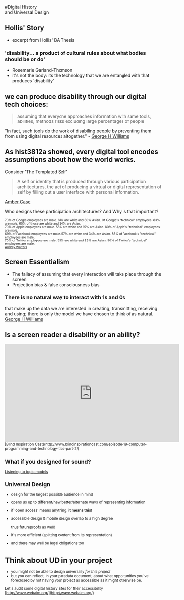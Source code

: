 #Digital History<br>and Universal Design


## Hollis' Story
+ excerpt from Hollis' BA Thesis


### 'disability... a product of cultural rules about what bodies should be or do'
- Rosemarie Garland-Thomson
- it's not the body: its the technology that we are entangled with that produces 'disability'


## we can produce disability through our digital tech choices:
> assuming that everyone approaches information with same tools, abilities, methods risks excluding large percentages of people


"In fact, such tools do the work of disabiling people by preventing them from using digital resources altogether." - [George H Williams](http://dhdebates.gc.cuny.edu/debates/text/44)


## As hist3812a showed, every digital tool encodes assumptions about how the world works.


Consider 'The Templated Self'
> A self or identity that is produced through various participation architectures, the act of producing a virtual or digital representation of self by filling out a user interface with personal information.

[Amber Case](http://cyborganthropology.com/Templated_Self)


Who designs these participation architectures? And Why is that important?


<small><small>
70% of Google employees are male. 61% are white and 30% Asian. Of Google's "technical" employees. 83% are male. 60% of those are white and 34% are Asian.
<br>70% of Apple employees are male. 55% are white and 15% are Asian. 80% of Apple's "technical" employees are male.
<br>69% of Facebook employees are male. 57% are white and 34% are Asian. 85% of Facebook's "technical" employees are male.
<br>70% of Twitter employees are male. 59% are white and 29% are Asian. 90% of Twitter's "technical" employees are male.
<br> [Audrey Watters](http://hackeducation.com/2015/03/11/men-still-explain/)
</small></small>


## Screen Essentialism
+ The fallacy of assuming that every interaction will take place through the screen
+ Projection bias & false consciousness bias


### There is no natural way to interact with 1s and 0s
that make up the data we are interested in creating, transmitting, receiving and using; there is only the model we have chosen to think of as natural.<br>
[George H Williams](http://dhdebates.gc.cuny.edu/debates/text/44)


## Is a screen reader a disability or an ability?
<iframe width="560" height="315" src="https://www.youtube.com/embed/2PMuBQ7LyOw" frameborder="0" allowfullscreen></iframe>
<small>[Blind Inspiration Cast](http://www.blindinspirationcast.com/episode-19-computer-programming-and-technology-tips-part-2/)


## What if you designed for sound?

[Listening to topic models](http://electricarchaeology.ca/2012/11/26/listening-to-topic-models/)


## Universal Design 
+ design for the largest possible audience in mind
+ opens us up to different/new/better/alternate ways of representing information
+ if 'open access' means anything, **it means this!**


+ accessible design & mobile design overlap to a high degree<br><br> thus futureproofs as well!
+ it's more efficient (splitting content from its representation)
+ and there may well be legal obligations too


# Think about UD in your project
+ you might not be able to design universally _for this project_
+ but you can reflect, in your paradata document, about what opportunities you've foreclosed by not having your project as accessible as it might otherwise be.


Let's audit some digital history sites for their accessibility<br>[http://wave.webaim.org/](http://wave.webaim.org/)
